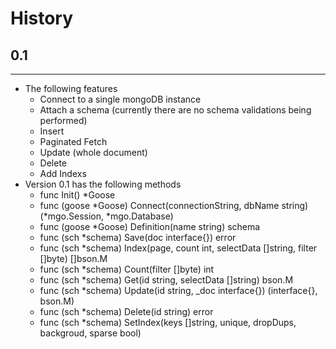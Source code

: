 # History

## 0.1
---
* The following features 
    - Connect to a single mongoDB instance
    - Attach a schema (currently there are no schema validations being performed)
    - Insert
    - Paginated Fetch
    - Update (whole document)
    - Delete
    - Add Indexs
* Version 0.1 has the following methods
	- func Init() *Goose
	- func (goose *Goose) Connect(connectionString, dbName string) (*mgo.Session, *mgo.Database)
	- func (goose *Goose) Definition(name string) schema
	- func (sch *schema) Save(doc interface{}) error
	- func (sch *schema) Index(page, count int, selectData []string, filter []byte) []bson.M
	- func (sch *schema) Count(filter []byte) int
	- func (sch *schema) Get(id string, selectData []string) bson.M
	- func (sch *schema) Update(id string, _doc interface{}) (interface{}, bson.M)
	- func (sch *schema) Delete(id string) error
	- func (sch *schema) SetIndex(keys []string, unique, dropDups, backgroud, sparse bool)